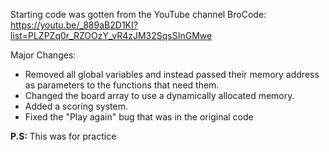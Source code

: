 Starting code was gotten from the YouTube channel BroCode:
https://youtu.be/_889aB2D1KI?list=PLZPZq0r_RZOOzY_vR4zJM32SqsSInGMwe

Major Changes:
<ul>
<li>Removed all global variables and instead passed their memory address as parameters to the functions that need them.</li>
<li>Changed the board array to use a dynamically allocated memory.</li>
<li>Added a scoring system.</li>
<li>Fixed the "Play again" bug that was in the original code</li>
</ul>
<b>P.S: </b> This was for practice 